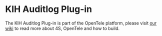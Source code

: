 KIH Auditlog Plug-in
====================

The KIH Auditlog Plug-in is part of the OpenTele platform, please visit 
[our wiki](http://4s-online.dk/wiki/) to read more about 4S, OpenTele and how to build.